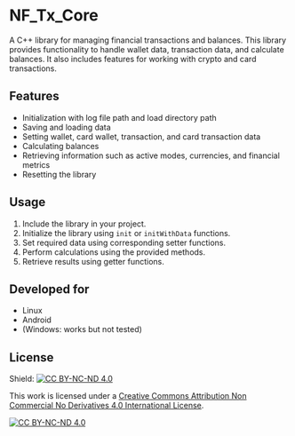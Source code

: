 # NF_Tx_Core

A C++ library for managing financial transactions and balances. This library provides functionality to handle wallet
data, transaction data, and calculate balances. It also includes features for working with crypto and card transactions.

## Features

- Initialization with log file path and load directory path
- Saving and loading data
- Setting wallet, card wallet, transaction, and card transaction data
- Calculating balances
- Retrieving information such as active modes, currencies, and financial metrics
- Resetting the library

## Usage

1. Include the library in your project.
2. Initialize the library using `init` or `initWithData` functions.
3. Set required data using corresponding setter functions.
4. Perform calculations using the provided methods.
5. Retrieve results using getter functions.

## Developed for

- Linux
- Android
- (Windows: works but not tested)

## License

Shield: [![CC BY-NC-ND 4.0][cc-by-nc-nd-shield]][cc-by-nc-nd]

This work is licensed under a
[Creative Commons Attribution Non Commercial No Derivatives 4.0 International License][cc-by-nc-nd].

[![CC BY-NC-ND 4.0][cc-by-nc-nd-image]][cc-by-nc-nd]

[cc-by-nc-nd]: http://creativecommons.org/licenses/by-nc-nd/4.0/

[cc-by-nc-nd-image]: https://licensebuttons.net/l/by-nc-nd/4.0/88x31.png

[cc-by-nc-nd-shield]: https://img.shields.io/badge/License-CC%20BY--NC--ND%204.0-lightgrey.svg
